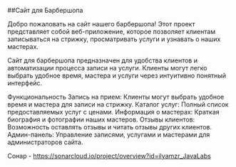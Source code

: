 ##Сайт для Барбершопа

Добро пожаловать на сайт нашего барбершопа! Этот проект представляет собой веб-приложение, которое позволяет клиентам записываться на стрижку, просматривать услуги и узнавать о наших мастерах.

Сайт для барбершопа предназначен для удобства клиентов и автоматизации процесса записи на услуги. Клиенты могут легко выбрать удобное время, мастера и услуги через интуитивно понятный интерфейс.

Функциональность
Запись на прием: Клиенты могут выбрать удобное время и мастера для записи на стрижку.
Каталог услуг: Полный список предоставляемых услуг с ценами.
Информация о мастерах: Краткая биография и фотографии наших мастеров.
Отзывы клиентов: Возможность оставлять отзывы и читать отзывы других клиентов.
Админ-панель: Управление записями, услугами и мастерами для администраторов сайта.

Сонар - https://sonarcloud.io/project/overview?id=ilyamzr_JavaLabs

